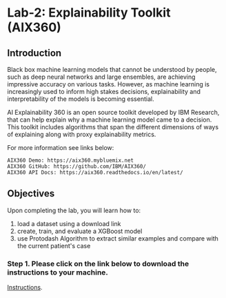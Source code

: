 # Lab-2: Explainability Toolkit (AIX360)

## Introduction

Black box machine learning models that cannot be understood by people, such as deep neural networks and large ensembles, are achieving impressive accuracy on various tasks. However, as machine learning is increasingly used to inform high stakes decisions, explainability and interpretability of the models is becoming essential.

AI Explainability 360 is an open source toolkit developed by IBM Research, that can help explain why a machine learning model came to a decision. This toolkit includes algorithms that span the different dimensions of ways of explaining along with proxy explainability metrics.

For more information see links below:

    AIX360 Demo: https://aix360.mybluemix.net
    AIX360 GitHub: https://github.com/IBM/AIX360/
    AIX360 API Docs: https://aix360.readthedocs.io/en/latest/

## Objectives

Upon completing the lab, you will learn how to:

1. load a dataset using a download link
1. create, train, and evaluate a XGBoost model
1. use Protodash Algorithm to extract similar examples and compare with the current patient's case

### Step 1. Please click on the link below to download the instructions to your machine.

[Instructions](https://github.com/Mcronk/Trusted_AI_5-28-2020/raw/master/Lab-2/AIXv1.2.pdf).
